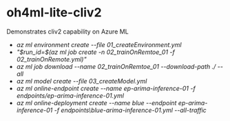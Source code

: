 # oh4ml-lite-cliv2
Demonstrates cliv2 capability on Azure ML
<i><ul>
  <li>az ml environment create --file 01_createEnvironment.yml</li>
  <li>"$run_id=$(az ml job create -n 02_trainOnRemtoe_01 -f 02_trainOnRemote.yml)"</li>
  <li>az ml job download --name 02_trainOnRemtoe_01 --download-path ./ --all</li>
  <li>az ml model create --file 03_createModel.yml</li>
  <li>az ml online-endpoint create --name ep-arima-inference-01 -f endpoints/ep-arima-inference-01.yml</li>
  <li>az ml online-deployment create --name blue --endpoint ep-arima-inference-01 -f endpoints\blue-arima-inference-01.yml --all-traffic</i>
</ul></i>
<br>
